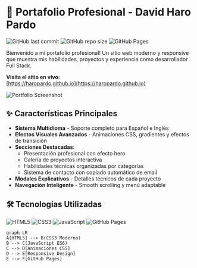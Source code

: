 # 🚀 Portafolio Profesional - David Haro Pardo

![GitHub last commit](https://img.shields.io/github/last-commit/HaroPardo/HaroPardo.github.io)
![GitHub repo size](https://img.shields.io/github/repo-size/HaroPardo/HaroPardo.github.io)
![GitHub Pages](https://img.shields.io/badge/GitHub%20Pages-Deployed-success)

Bienvenido a mi portafolio profesional! Un sitio web moderno y responsive que muestra mis habilidades, proyectos y experiencia como desarrollador Full Stack.

**Visita el sitio en vivo:**  
[https://haropardo.github.io](https://haropardo.github.io)

![Portfolio Screenshot](assets/perfil.PNG)

## ✨ Características Principales

- **Sistema Multidioma** - Soporte completo para Español e Inglés
- **Efectos Visuales Avanzados** - Animaciones CSS, gradientes y efectos de transición
- **Secciones Destacadas**:
  - Presentación profesional con efecto hero
  - Galería de proyectos interactiva
  - Habilidades técnicas organizadas por categorías
  - Sistema de contacto con copiado automático de email
- **Modales Explicativos** - Detalles técnicos de cada proyecto
- **Navegación Inteligente** - Smooth scrolling y menú adaptable

## 🛠️ Tecnologías Utilizadas

![HTML5](https://img.shields.io/badge/HTML5-E34F26?style=flat&logo=html5&logoColor=white)
![CSS3](https://img.shields.io/badge/CSS3-1572B6?style=flat&logo=css3&logoColor=white)
![JavaScript](https://img.shields.io/badge/JavaScript-F7DF1E?style=flat&logo=javascript&logoColor=black)
![GitHub Pages](https://img.shields.io/badge/GitHub_Pages-222222?style=flat&logo=github&logoColor=white)

```mermaid
graph LR
A[HTML5] --> B(CSS3 Moderno)
B --> C(JavaScript ES6)
C --> D[Animaciones CSS]
D --> E[Responsive Design]
E --> F[GitHub Pages]
